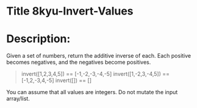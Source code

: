 # Title 8kyu-Invert-Values

# Description:

Given a set of numbers, return the additive inverse of each. Each positive becomes negatives, and the negatives become positives.

> invert([1,2,3,4,5]) == [-1,-2,-3,-4,-5]
> invert([1,-2,3,-4,5]) == [-1,2,-3,4,-5]
> invert([]) == []

You can assume that all values are integers. Do not mutate the input array/list.
